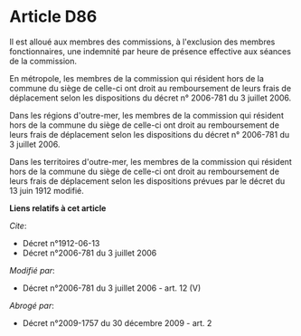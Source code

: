 # Article D86

Il est alloué aux membres des commissions, à l'exclusion des membres fonctionnaires, une indemnité par heure de présence
effective aux séances de la commission. 

En métropole, les membres de la commission qui résident hors de la commune du siège de celle-ci ont droit au remboursement de
leurs frais de déplacement selon les dispositions du décret n° 2006-781 du 3 juillet 2006. 

Dans les régions d'outre-mer, les membres de la commission qui résident hors de la commune du siège de celle-ci ont droit au
remboursement de leurs frais de déplacement selon les dispositions du décret n° 2006-781 du 3 juillet 2006. 

Dans les territoires d'outre-mer, les membres de la commission qui résident hors de la commune du siège de celle-ci ont droit
au remboursement de leurs frais de déplacement selon les dispositions prévues par le décret du 13 juin 1912 modifié.

**Liens relatifs à cet article**

_Cite_:

  - Décret n°1912-06-13
  - Décret n°2006-781 du 3 juillet 2006

_Modifié par_:

  - Décret n°2006-781 du 3 juillet 2006 - art. 12 (V)

_Abrogé par_:

  - Décret n°2009-1757 du 30 décembre 2009 - art. 2
